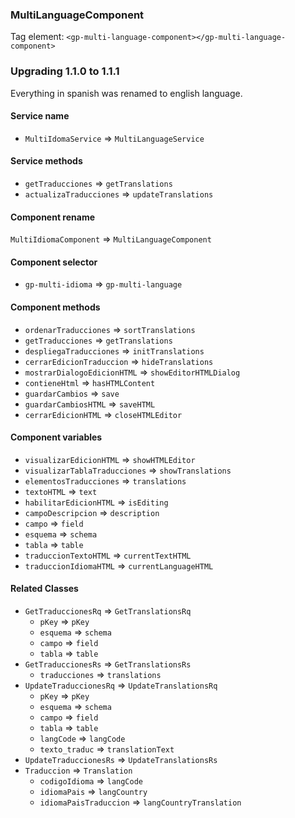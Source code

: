 ### MultiLanguageComponent

Tag element: `<gp-multi-language-component></gp-multi-language-component>`

### Upgrading 1.1.0 to 1.1.1

Everything in spanish was renamed to english language.

#### Service name

-   `MultiIdomaService` => `MultiLanguageService`

#### Service methods

-   `getTraducciones` => `getTranslations`
-   `actualizaTraducciones` => `updateTranslations`

#### Component rename

`MultiIdiomaComponent` => `MultiLanguageComponent`

#### Component selector

-   `gp-multi-idioma` => `gp-multi-language`

#### Component methods

-   `ordenarTraducciones` => `sortTranslations`
-   `getTraducciones` => `getTranslations`
-   `despliegaTraducciones` => `initTranslations`
-   `cerrarEdicionTraduccion` => `hideTranslations`
-   `mostrarDialogoEdicionHTML` => `showEditorHTMLDialog`
-   `contieneHtml` => `hasHTMLContent`
-   `guardarCambios` => `save`
-   `guardarCambiosHTML` => `saveHTML`
-   `cerrarEdicionHTML` => `closeHTMLEditor`

#### Component variables

-   `visualizarEdicionHTML` => `showHTMLEditor`
-   `visualizarTablaTraducciones` => `showTranslations`
-   `elementosTraducciones` => `translations`
-   `textoHTML` => `text`
-   `habilitarEdicionHTML` => `isEditing`
-   `campoDescripcion` => `description`
-   `campo` => `field`
-   `esquema` => `schema`
-   `tabla` => `table`
-   `traduccionTextoHTML` => `currentTextHTML`
-   `traduccionIdiomaHTML` => `currentLanguageHTML`

#### Related Classes

-   `GetTraduccionesRq` => `GetTranslationsRq`
    -   `pKey` => `pKey`
    -   `esquema` => `schema`
    -   `campo` => `field`
    -   `tabla` => `table`
-   `GetTraduccionesRs` => `GetTranslationsRs`
    -   `traducciones` => `translations`
-   `UpdateTraduccionesRq` => `UpdateTranslationsRq`
    -   `pKey` => `pKey`
    -   `esquema` => `schema`
    -   `campo` => `field`
    -   `tabla` => `table`
    -   `langCode` => `langCode`
    -   `texto_traduc` => `translationText`
-   `UpdateTraduccionesRs` => `UpdateTranslationsRs`
-   `Traduccion` => `Translation`
    -   `codigoIdioma` => `langCode`
    -   `idiomaPais` => `langCountry`
    -   `idiomaPaisTraduccion` => `langCountryTranslation`
